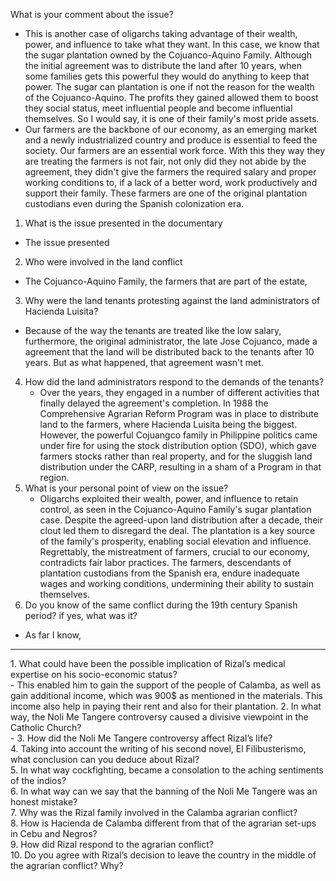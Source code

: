 What is your comment about the issue?
 - This is another case of oligarchs taking advantage of their wealth, power, and influence to take what they want. In this case, we know that the sugar plantation owned by the Cojuanco-Aquino Family. Although the initial agreement was to distribute the land after 10 years, when some families gets this powerful they would do anything to keep that power. The sugar can plantation is one if not the reason for the wealth of the Cojuanco-Aquino. The profits they gained allowed them to boost they social status, meet influential people and become influential themselves. So I would say, it is one of their family's most pride assets. 
 - Our farmers are the backbone of our economy, as an emerging market and a newly industrialized country and produce is essential to feed the society. Our farmers are an essential work force. With this they way they are treating the farmers is not fair, not only did they not abide by the agreement, they didn't give the farmers the required salary and proper working conditions to, if a lack of a better word, work productively and support their family. These farmers are one of the original plantation custodians even during the Spanish colonization era. 

1. What is the issue presented in the documentary
- The issue presented 
2. Who were involved in the land conflict
- The Cojuanco-Aquino Family, the farmers that are part of the estate,
3. Why were the land tenants protesting against the land administrators of Hacienda Luisita?
- Because of the way the tenants are treated like the low salary, furthermore, the original administrator, the late Jose Cojuanco, made a agreement that the land will be distributed back to the tenants after 10 years. But as what happened, that agreement wasn't met. 
4. How did the land administrators respond to the demands of the tenants?
	- Over the years, they engaged in a number of different activities that finally delayed the agreement's completion. In 1988 the Comprehensive Agrarian Reform Program was in place to distribute land to the farmers, where Hacienda Luisita being the biggest. However, the powerful Cojuangco family in Philippine politics came under fire for using the stock distribution option (SDO), which gave farmers stocks rather than real property, and for the sluggish land distribution under the CARP, resulting in a sham of a Program in that region.
5. What is your personal point of view on the issue?
	- Oligarchs exploited their wealth, power, and influence to retain control, as seen in the Cojuanco-Aquino Family's sugar plantation case. Despite the agreed-upon land distribution after a decade, their clout led them to disregard the deal. The plantation is a key source of the family's prosperity, enabling social elevation and influence. Regrettably, the mistreatment of farmers, crucial to our economy, contradicts fair labor practices. The farmers, descendants of plantation custodians from the Spanish era, endure inadequate wages and working conditions, undermining their ability to sustain themselves.
6. Do you know of the same conflict during the 19th century Spanish period? if yes, what was it?
- As far I know, 

---

1. What could have been the possible implication of Rizal’s medical expertise on his socio-economic status?  
	- This enabled him to gain the support of the people of Calamba, as well as gain additional income, which was 900$ as mentioned in the materials. This income also help in paying their rent and also for their plantation. 
2. In what way, the Noli Me Tangere controversy caused a divisive viewpoint in the Catholic Church?  
	- 
3. How did the Noli Me Tangere controversy affect Rizal’s life?  
4. Taking into account the writing of his second novel, El Filibusterismo, what conclusion can you deduce about Rizal?  
5. In what way cockfighting, became a consolation to the aching sentiments of the indios?  
6. In what way can we say that the banning of the Noli Me Tangere was an honest mistake?  
7. Why was the Rizal family involved in the Calamba agrarian conflict?  
8. How is Hacienda de Calamba different from that of the agrarian set-ups in Cebu and Negros?  
9. How did Rizal respond to the agrarian conflict?  
10. Do you agree with Rizal’s decision to leave the country in the middle of the agrarian conflict? Why?